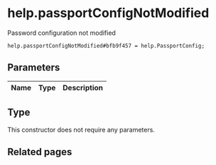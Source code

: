 # help.passportConfigNotModified
Password configuration not modified

```
help.passportConfigNotModified#bfb9f457 = help.PassportConfig;
```

## Parameters
| Name | Type | Description |
| ---- | :----: | ----------- |


## Type
This constructor does not require any parameters.

## Related pages
